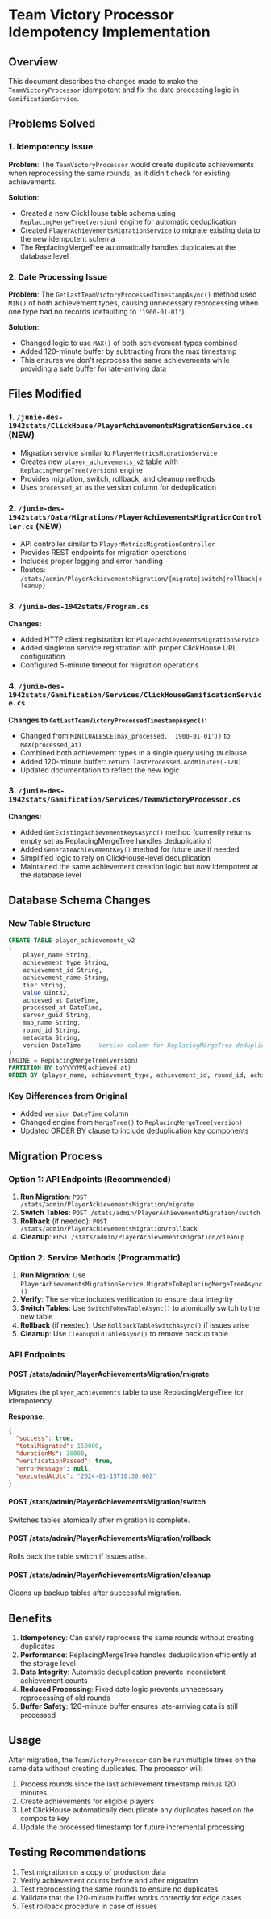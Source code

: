 # Team Victory Processor Idempotency Implementation

## Overview
This document describes the changes made to make the `TeamVictoryProcessor` idempotent and fix the date processing logic in `GamificationService`.

## Problems Solved

### 1. Idempotency Issue
**Problem**: The `TeamVictoryProcessor` would create duplicate achievements when reprocessing the same rounds, as it didn't check for existing achievements.

**Solution**: 
- Created a new ClickHouse table schema using `ReplacingMergeTree(version)` engine for automatic deduplication
- Created `PlayerAchievementsMigrationService` to migrate existing data to the new idempotent schema
- The ReplacingMergeTree automatically handles duplicates at the database level

### 2. Date Processing Issue
**Problem**: The `GetLastTeamVictoryProcessedTimestampAsync()` method used `MIN()` of both achievement types, causing unnecessary reprocessing when one type had no records (defaulting to `'1900-01-01'`).

**Solution**:
- Changed logic to use `MAX()` of both achievement types combined
- Added 120-minute buffer by subtracting from the max timestamp
- This ensures we don't reprocess the same achievements while providing a safe buffer for late-arriving data

## Files Modified

### 1. `/junie-des-1942stats/ClickHouse/PlayerAchievementsMigrationService.cs` (NEW)
- Migration service similar to `PlayerMetricsMigrationService`
- Creates new `player_achievements_v2` table with `ReplacingMergeTree(version)` engine
- Provides migration, switch, rollback, and cleanup methods
- Uses `processed_at` as the version column for deduplication

### 2. `/junie-des-1942stats/Data/Migrations/PlayerAchievementsMigrationController.cs` (NEW)
- API controller similar to `PlayerMetricsMigrationController`
- Provides REST endpoints for migration operations
- Includes proper logging and error handling
- Routes: `/stats/admin/PlayerAchievementsMigration/{migrate|switch|rollback|cleanup}`

### 3. `/junie-des-1942stats/Program.cs`
**Changes:**
- Added HTTP client registration for `PlayerAchievementsMigrationService`
- Added singleton service registration with proper ClickHouse URL configuration
- Configured 5-minute timeout for migration operations

### 4. `/junie-des-1942stats/Gamification/Services/ClickHouseGamificationService.cs`
**Changes to `GetLastTeamVictoryProcessedTimestampAsync()`:**
- Changed from `MIN(COALESCE(max_processed, '1900-01-01'))` to `MAX(processed_at)`
- Combined both achievement types in a single query using `IN` clause
- Added 120-minute buffer: `return lastProcessed.AddMinutes(-120)`
- Updated documentation to reflect the new logic

### 3. `/junie-des-1942stats/Gamification/Services/TeamVictoryProcessor.cs`
**Changes:**
- Added `GetExistingAchievementKeysAsync()` method (currently returns empty set as ReplacingMergeTree handles deduplication)
- Added `GenerateAchievementKey()` method for future use if needed
- Simplified logic to rely on ClickHouse-level deduplication
- Maintained the same achievement creation logic but now idempotent at the database level

## Database Schema Changes

### New Table Structure
```sql
CREATE TABLE player_achievements_v2
(
    player_name String,
    achievement_type String,
    achievement_id String,
    achievement_name String,
    tier String,
    value UInt32,
    achieved_at DateTime,
    processed_at DateTime,
    server_guid String,
    map_name String,
    round_id String,
    metadata String,
    version DateTime  -- Version column for ReplacingMergeTree deduplication
)
ENGINE = ReplacingMergeTree(version)
PARTITION BY toYYYYMM(achieved_at)
ORDER BY (player_name, achievement_type, achievement_id, round_id, achieved_at)
```

### Key Differences from Original
- Added `version DateTime` column
- Changed engine from `MergeTree()` to `ReplacingMergeTree(version)`
- Updated ORDER BY clause to include deduplication key components

## Migration Process

### Option 1: API Endpoints (Recommended)
1. **Run Migration**: `POST /stats/admin/PlayerAchievementsMigration/migrate`
2. **Switch Tables**: `POST /stats/admin/PlayerAchievementsMigration/switch`
3. **Rollback** (if needed): `POST /stats/admin/PlayerAchievementsMigration/rollback`
4. **Cleanup**: `POST /stats/admin/PlayerAchievementsMigration/cleanup`

### Option 2: Service Methods (Programmatic)
1. **Run Migration**: Use `PlayerAchievementsMigrationService.MigrateToReplacingMergeTreeAsync()`
2. **Verify**: The service includes verification to ensure data integrity
3. **Switch Tables**: Use `SwitchToNewTableAsync()` to atomically switch to the new table
4. **Rollback** (if needed): Use `RollbackTableSwitchAsync()` if issues arise
5. **Cleanup**: Use `CleanupOldTableAsync()` to remove backup table

### API Endpoints

#### POST /stats/admin/PlayerAchievementsMigration/migrate
Migrates the `player_achievements` table to use ReplacingMergeTree for idempotency.

**Response:**
```json
{
  "success": true,
  "totalMigrated": 150000,
  "durationMs": 30000,
  "verificationPassed": true,
  "errorMessage": null,
  "executedAtUtc": "2024-01-15T10:30:00Z"
}
```

#### POST /stats/admin/PlayerAchievementsMigration/switch
Switches tables atomically after migration is complete.

#### POST /stats/admin/PlayerAchievementsMigration/rollback
Rolls back the table switch if issues arise.

#### POST /stats/admin/PlayerAchievementsMigration/cleanup
Cleans up backup tables after successful migration.

## Benefits

1. **Idempotency**: Can safely reprocess the same rounds without creating duplicates
2. **Performance**: ReplacingMergeTree handles deduplication efficiently at the storage level
3. **Data Integrity**: Automatic deduplication prevents inconsistent achievement counts
4. **Reduced Processing**: Fixed date logic prevents unnecessary reprocessing of old rounds
5. **Buffer Safety**: 120-minute buffer ensures late-arriving data is still processed

## Usage

After migration, the `TeamVictoryProcessor` can be run multiple times on the same data without creating duplicates. The processor will:

1. Process rounds since the last achievement timestamp minus 120 minutes
2. Create achievements for eligible players
3. Let ClickHouse automatically deduplicate any duplicates based on the composite key
4. Update the processed timestamp for future incremental processing

## Testing Recommendations

1. Test migration on a copy of production data
2. Verify achievement counts before and after migration
3. Test reprocessing the same rounds to ensure no duplicates
4. Validate that the 120-minute buffer works correctly for edge cases
5. Test rollback procedure in case of issues
